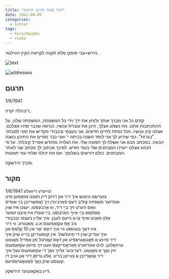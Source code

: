 ```yaml
---
title: "הכל נפתח לחיים חדשים"
date: 1941-06-01
categories:
  - letter
tags:
  - hirschpupko
  - rivka
---
```


הירש=צבי פופקו מלא תקווה לקראת הקיץ הווילנאי.

![text](/pupko-papers/assets/images/1941-06-01-content2.jpg)

![addresses](/pupko-papers/assets/images/1941-06-01-addresses2.jpg)

## תרגום

1/6/1941

ריבהלה יקרה,

קודם כל אני מברך אותך ולוחץ את ידך וידי כל המשפחה, המשפחה שלנו, על ההתכתבות אתנו.
מה נשמע אצלך, היכן את עובדת עכשיו. כנראה שכבר סתיו אצלכם. אצלנו
קיץ עכשיו. הכל נפתח לחיים חדשים. אני בעצמי ובכבודי מקדיש את זמני למבחני "בגרות". כפי
שידוע לך אני לומד השנה בכיתה י' ואני כבר מסיים את התיכון בשנה הבאה.
במכתב הבא אני אשלח לך תמונה שלי. את הגלויה מחודש אפריל קיבלתי. על פי הנהוג אצלנו ייערכו
המבחנים שלי בעוד חודש. לפיכך אכתוב לך מכתב שני לאחר המבחנים.
כולם דורשים בשלומך. אם את יכולה שלחי עוד תמונות.

מכּרך הירשקֶה.

## מקור

טײַערע ריוועלע                                  1/6/1941  
צוערשט ווינטש איך דיר און דרוק דײַן האַנט צוזאַמען מיט  
אונדזער משפּחה צוליב דעם פֿאַרבינדן זיך (אׇפּשרײַבן בײַ אונדז)  
וואׇס הערט זיך בײַ דיר, וווּ אַרבעסטו. יעצט איז שוין  
מסתּמא בײַ אײַך האַרבסט. בײַ אונדז איז איצט זומער  
אַלץ מאַכט אויף צו אַ נײַעם לעבן. איך אַליין בעצמי ובכבודי  
גיב אׇפּ עקזאַמענס א.ג. מאַטורע. ווי דיר  
איז דאׇך באַוווּסט גיי איך דאׇס יאׇר אין 10 קלאַס און  
איך ענדיק שוין די מיטלשול. אין קומענדיקן בריוו שיק איך  
דיר מײַנע אַ פֿאׇטאׇגראַפֿיע און דאׇס קאַרטל פֿון אַפּריל מאׇנאַט  
ערהאַלטן. לויט אונדזערע פּאַראׇנדיקעס וועט זיך מײַנע עקזאַמענס  
זײַן נאׇך אַ מאׇנאַט. דעריבער גלײַך נאׇך די עקזאַמענס וועל איך  
דיר אׇנשרײַבן אַ צווייטן בריוו. אַלע גריסן דיר און אויב דו  
 קענסט שיק נאׇך פֿאׇטאׇגראַפֿיעס.  

דײַן באַקאַנטער הירשקע.

